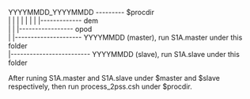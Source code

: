 
YYYYMMDD_YYYYMMDD --------- $procdir  
   |   |   |   |
   |   |   |   |------------- dem 		  
   |   |   |----------------- opod    
   |   |--------------------- YYYYMMDD (master), run S1A.master under this folder  
   |------------------------- YYYYMMDD (slave), run S1A.slave under this folder  
	  
After runing S1A.master and S1A.slave under $master and $slave respectively, then run process_2pss.csh under $procdir.
		
